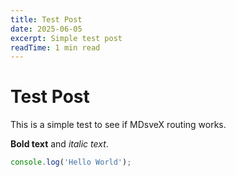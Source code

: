 ```yaml
---
title: Test Post
date: 2025-06-05
excerpt: Simple test post
readTime: 1 min read
---
```


# Test Post

This is a simple test to see if MDsveX routing works.

**Bold text** and _italic text_.

```javascript
console.log('Hello World');
```
